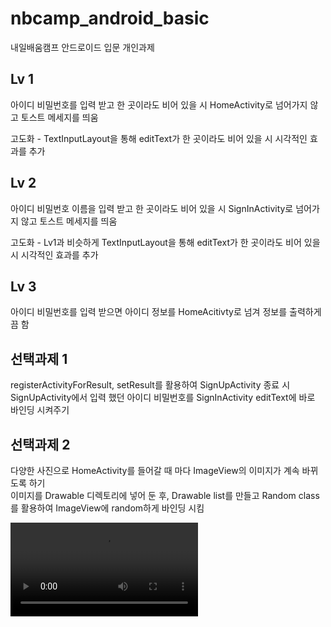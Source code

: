 nbcamp_android_basic
===
내일배움캠프 안드로이드 입문 개인과제


## Lv 1
아이디 비밀번호를 입력 받고 한 곳이라도 비어 있을 시 HomeActivity로 넘어가지 않고 토스트 메세지를 띄움  

고도화 - TextInputLayout을 통해 editText가 한 곳이라도 비어 있을 시 시각적인 효과를 추가  

## Lv 2
아이디 비밀번호 이름을 입력 받고 한 곳이라도 비어 있을 시 SignInActivity로 넘어가지 않고 토스트 메세지를 띄움  
  
고도화 - Lv1과 비슷하게 TextInputLayout을 통해 editText가 한 곳이라도 비어 있을 시 시각적인 효과를 추가

## Lv 3
아이디 비밀번호를 입력 받으면 아이디 정보를 HomeAcitivty로 넘겨 정보를 출력하게 끔 함  

## 선택과제 1
registerActivityForResult, setResult를 활용하여 SignUpActivity 종료 시 SignUpActivity에서 입력 했던 아이디 비밀번호를
SignInActivity editText에 바로 바인딩 시켜주기  

## 선택과제 2
다양한 사진으로 HomeActivity를 들어갈 때 마다 ImageView의 이미지가 계속 바뀌도록 하기  
이미지를 Drawable 디렉토리에 넣어 둔 후, Drawable list를 만들고 Random class를 활용하여 ImageView에 random하게
바인딩 시킴

  
  
![영상](video.mp4)